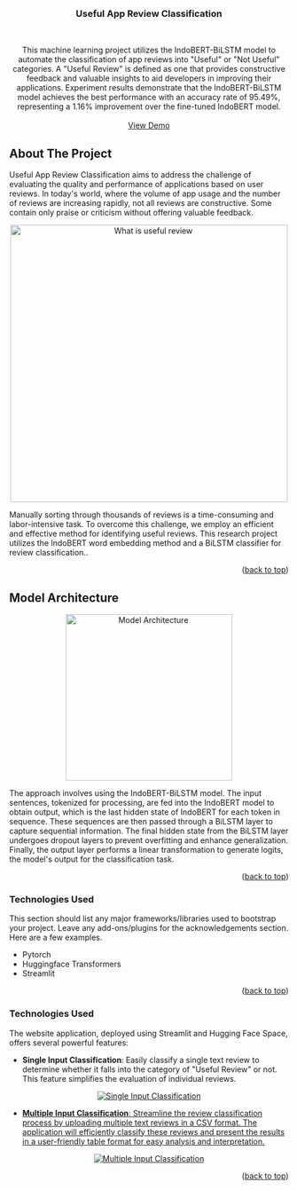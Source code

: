 <!-- Improved compatibility of back to top link: See: https://github.com/othneildrew/Best-README-Template/pull/73 -->
<a name="readme-top"></a>

<!-- PROJECT LOGO -->
<br />
<div align="center">
  <h3 align="center">Useful App Review Classification</h3>
    <br />
  <p align="center">
    This machine learning project utilizes the IndoBERT-BiLSTM model to automate the classification of app reviews into "Useful" or "Not Useful" categories. A "Useful Review" is defined as one that provides constructive feedback and valuable insights to aid developers in improving their applications. Experiment results demonstrate that the IndoBERT-BiLSTM model achieves the best performance with an accuracy rate of 95.49%, representing a 1.16% improvement over the fine-tuned IndoBERT model.
    <br />
    <br />
    <a href="https://huggingface.co/spaces/kadabengaran/useful-review-classification">View Demo</a>
  </p>
</div>

<!-- ABOUT THE PROJECT -->
## About The Project

Useful App Review Classification aims to address the challenge of evaluating the quality and performance of applications based on user reviews. In today's world, where the volume of app usage and the number of reviews are increasing rapidly, not all reviews are constructive. Some contain only praise or criticism without offering valuable feedback.

<p align="center">
 <a href="#">
    <img src="https://i.ibb.co/6yz7vMt/image.png" alt="What is useful review" height="500">
  </a>
</p>

Manually sorting through thousands of reviews is a time-consuming and labor-intensive task. To overcome this challenge, we employ an efficient and effective method for identifying useful reviews. This research project utilizes the IndoBERT word embedding method and a BiLSTM classifier for review classification..

<p align="right">(<a href="#readme-top">back to top</a>)</p>

<!-- MODEL ARCHITECHTURE -->
## Model Architecture

<p align="center">
 <a href="#">
    <img src="https://i.ibb.co/7GD4LQ7/arsitektur-model.png" alt="Model Architecture" height="300">
  </a>
</p>

The approach involves using the IndoBERT-BiLSTM model. The input sentences, tokenized for processing, are fed into the IndoBERT model to obtain output, which is the last hidden state of IndoBERT for each token in sequence. These sequences are then passed through a BiLSTM layer to capture sequential information. The final hidden state from the BiLSTM layer undergoes dropout layers to prevent overfitting and enhance generalization. Finally, the output layer performs a linear transformation to generate logits, the model's output for the classification task.

<p align="right">(<a href="#readme-top">back to top</a>)</p>


### Technologies Used

This section should list any major frameworks/libraries used to bootstrap your project. Leave any add-ons/plugins for the acknowledgements section. Here are a few examples.

* Pytorch
* Huggingface Transformers
* Streamlit

<p align="right">(<a href="#readme-top">back to top</a>)</p>

### Technologies Used

The website application, deployed using Streamlit and Hugging Face Space, offers several powerful features:

* **Single Input Classification**: Easily classify a single text review to determine whether it falls into the category of "Useful Review" or not. This feature simplifies the evaluation of individual reviews.
<p align="center">
 <a href="#">
    <img src="https://i.ibb.co/Xxy9Vn5/web-single.png" alt="Single Input Classification"
  </a>
</p>

* **Multiple Input Classification**: Streamline the review classification process by uploading multiple text reviews in a CSV format. The application will efficiently classify these reviews and present the results in a user-friendly table format for easy analysis and interpretation.
<p align="center">
 <a href="#">
    <img src="https://i.ibb.co/FV8r5Y4/web-multi.png" alt="Multiple Input Classification">
  </a>
</p>

<p align="right">(<a href="#readme-top">back to top</a>)</p>
